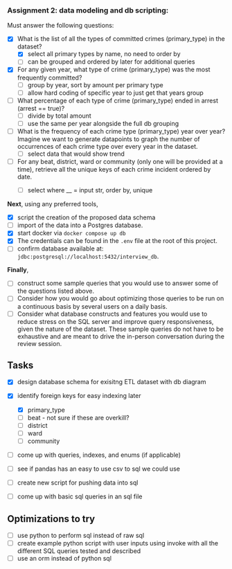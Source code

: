 ### Assignment 2: data modeling and db scripting:

Must answer the following questions:
- [x] What is the list of all the types of committed crimes (primary_type) in the dataset?
  - [x] select all primary types by name, no need to order by
  - [ ] can be grouped and ordered by later for additional queries
- [x] For any given year, what type of crime (primary_type) was the most frequently committed?
  - [ ] group by year, sort by amount per primary type
  - [ ] allow hard coding of specific year to just get that years group
- [ ] What percentage of each type of crime (primary_type) ended in arrest (arrest == true)?
  - [ ] divide by total amount
  - [ ] use the same per year alongside the full db grouping
- [ ] What is the frequency of each crime type (primary_type) year over year? Imagine we want to generate datapoints to graph the number of occurrences of each crime type over every year in the dataset.
  - [ ] select data that would show trend
- [ ] For any beat, district, ward or community (only one will be provided at a time), retrieve all the unique keys of each crime incident ordered by date.
  - [ ] select where __ = input str, order by, unique


**Next**, using any preferred tools, 

- [x] script the creation of the proposed data schema
- [ ] import of the data into a Postgres database. 
- [x] start docker via `docker compose up db`
- [x] The credentials can be found in the `.env` file at the root of this project.
- [ ] confirm database available at: `jdbc:postgresql://localhost:5432/interview_db`.

**Finally**, 
- [ ] construct some sample queries that you would use to answer some of the questions listed above. 
- [ ] Consider how you would go about optimizing those queries to be run on a continuous basis by several users on a daily basis. 
- [ ] Consider what database constructs and features you would use to reduce stress on the SQL server and improve query responsiveness, given the nature of the dataset. These sample queries do not have to be exhaustive and are meant to drive the in-person conversation during the review session.

## Tasks

- [x] design database schema for exisitng ETL dataset with db diagram
- [x] identify foreign keys for easy indexing later
  - [x] primary_type
  - [ ] beat - not sure if these are overkill?
  - [ ] district
  - [ ] ward
  - [ ] community
- [ ] come up with queries, indexes, and enums (if applicable)
- [ ] see if pandas has an easy to use csv to sql we could use
- [ ] create new script for pushing data into sql
- [ ] come up with basic sql queries in an sql file


## Optimizations to try

- [ ] use python to perform sql instead of raw sql
- [ ] create example python script with user inputs using invoke with all the different SQL queries tested and described
- [ ] use an orm instead of python sql
